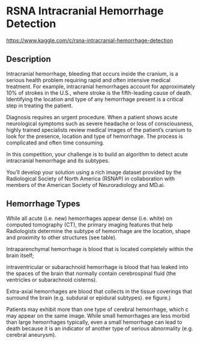 # RSNA Intracranial Hemorrhage Detection
https://www.kaggle.com/c/rsna-intracranial-hemorrhage-detection

## Description
Intracranial hemorrhage, bleeding that occurs inside the cranium, is a serious health problem requiring rapid and often intensive medical treatment. For example, intracranial hemorrhages account for approximately 10% of strokes in the U.S., where stroke is the fifth-leading cause of death. Identifying the location and type of any hemorrhage present is a critical step in treating the patient.

Diagnosis requires an urgent procedure. When a patient shows acute neurological symptoms such as severe headache or loss of consciousness, highly trained specialists review medical images of the patient’s cranium to look for the presence, location and type of hemorrhage. The process is complicated and often time consuming.

In this competition, your challenge is to build an algorithm to detect acute intracranial hemorrhage and its subtypes.

You’ll develop your solution using a rich image dataset provided by the Radiological Society of North America (RSNA®) in collaboration with members of the American Society of Neuroradiology and MD.ai.

## Hemorrhage Types
While all acute (i.e. new) hemorrhages appear dense (i.e. white) on computed tomography (CT), the primary imaging features that help Radiologists determine the subtype of hemorrhage are the location, shape and proximity to other structures (see table).

Intraparenchymal hemorrhage is blood that is located completely within the brain itself; 

intraventricular or subarachnoid hemorrhage is blood that has leaked into the spaces of the brain that normally contain cerebrospinal fluid (the ventricles or subarachnoid cisterns). 

Extra-axial hemorrhages are blood that collects in the tissue coverings that surround the brain (e.g. subdural or epidural subtypes). ee figure.) 

Patients may exhibit more than one type of cerebral hemorrhage, which c may appear on the same image. While small hemorrhages are less morbid than large hemorrhages typically, even a small hemorrhage can lead to death because it is an indicator of another type of serious abnormality (e.g. cerebral aneurysm).
